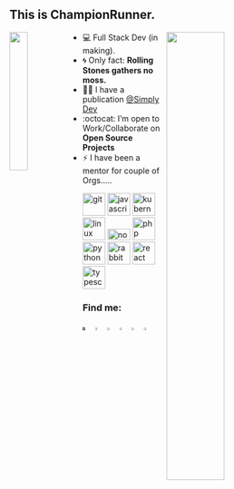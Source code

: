 ## This is ChampionRunner. 

<img align="left" src="https://github.com/Ishaan28malik/Ishaan28malik/blob/master/Dev.jpg" width="25%"/>

<img align="right" src="https://github.com/Ishaan28malik/Ishaan28malik/blob/master/404.png" width="45%"/>

- 💻 Full Stack Dev (in making).
- :cyclone: Only fact: **Rolling Stones gathers no moss.**
- ✍🏻 I have a publication [@Simply Dev](https://medium.com/simply-dev)
- :octocat: I’m open to Work/Collaborate on **Open Source Projects**
- ⚡️ I have been a mentor for couple of Orgs.....

<p align="left"><img src="https://www.vectorlogo.zone/logos/git-scm/git-scm-icon.svg" alt="git" width="40" height="40"/> <img src="https://cdn.worldvectorlogo.com/logos/javascript.svg" alt="javascript" width="40" height="40"/> <img src="https://www.vectorlogo.zone/logos/kubernetes/kubernetes-icon.svg" alt="kubernetes" width="40" height="40"/> <img src="https://cdn.worldvectorlogo.com/logos/linux-tux.svg" alt="linux" width="40" height="40"/> <img src="https://cdn.worldvectorlogo.com/logos/nodejs.svg" alt="nodejs" width="40" height="20"/> <img src="https://cdn.worldvectorlogo.com/logos/php.svg" alt="php" width="40" height="40"/> <img src="https://cdn.worldvectorlogo.com/logos/python-5.svg" alt="python" width="40" height="40"/> <img src="https://www.vectorlogo.zone/logos/rabbitmq/rabbitmq-icon.svg" alt="rabbitMQ" width="40" height="40"/> <img src="https://cdn.worldvectorlogo.com/logos/react.svg" alt="react" width="40" height="40"/> <img src="https://cdn.worldvectorlogo.com/logos/typescript.svg" alt="typescript" width="40" height="40"/></p>

### Find me:
[<img src="https://img.icons8.com/color/48/000000/twitter.png" width="3.5%"/>]() [<img src="https://img.icons8.com/color/48/000000/stackoverflow.png" width="3.5%"/>](https://stackoverflow.com/users/11422830/champion-runner) [<img src="https://cdn0.iconfinder.com/data/icons/social-network-8/50/55-512.png" width="3.5%"/>](https://dribbble.com/championrunner) [<img src="https://cdn4.iconfinder.com/data/icons/social-media-2210/24/Medium-512.png" width="3.5%"/>](https://medium.com/simply-dev) [<img src="https://www.flaticon.com/premium-icon/icons/svg/1377/1377243.svg" width="3.5%"/>](https://codepen.io/championrunner) [<img src="https://raw.githubusercontent.com/ghuser-io/ghuser.io/master/docs/logo_square.png" width="3.5%"/>](https://ghuser.io/Ishaan28malik)
